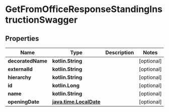 
# GetFromOfficeResponseStandingInstructionSwagger

## Properties
| Name | Type | Description | Notes |
| ------------ | ------------- | ------------- | ------------- |
| **decoratedName** | **kotlin.String** |  |  [optional] |
| **externalId** | **kotlin.String** |  |  [optional] |
| **hierarchy** | **kotlin.String** |  |  [optional] |
| **id** | **kotlin.Long** |  |  [optional] |
| **name** | **kotlin.String** |  |  [optional] |
| **openingDate** | [**java.time.LocalDate**](java.time.LocalDate.md) |  |  [optional] |



